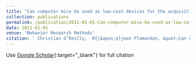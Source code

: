 ```yaml
---
title: "Can computer mice be used as low-cost devices for the acquisition of planar human movement velocity signals?"
collection: publications
permalink: /publication/2011-01-01-Can-computer-mice-be-used-as-low-cost-devices-for-the-acquisition-of-planar-human-movement-velocity-signals
date: 2011-01-01
venue: 'Behavior Research Methods'
citation: ' Christian O’Reilly,  R{\&apos;e}jean Plamondon, &quot;Can computer mice be used as low-cost devices for the acquisition of planar human movement velocity signals?.&quot; Behavior Research Methods, 2011.'
---
```

Use [Google Scholar](https://scholar.google.com/scholar?q=Can+computer+mice+be+used+as+low+cost+devices+for+the+acquisition+of+planar+human+movement+velocity+signals?){:target="_blank"} for full citation